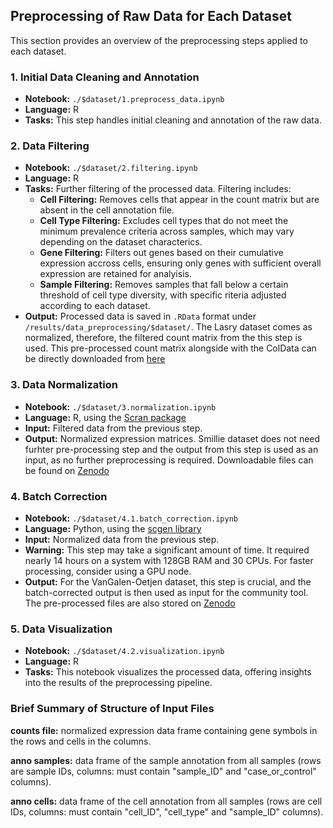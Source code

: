 ## Preprocessing of Raw Data for Each Dataset

This section provides an overview of the preprocessing steps applied to each dataset.

### 1. Initial Data Cleaning and Annotation
- **Notebook:** `./$dataset/1.preprocess_data.ipynb`
- **Language:** R
- **Tasks:** This step handles initial cleaning and annotation of the raw data.

### 2. Data Filtering
- **Notebook:** `./$dataset/2.filtering.ipynb`
- **Language:** R
- **Tasks:** Further filtering of the processed data. Filtering includes:
  - **Cell Filtering:** Removes cells that appear in the count matrix but are absent in the cell annotation file.
  - **Cell Type Filtering:** Excludes cell types that do not meet the minimum prevalence criteria across samples, which may vary depending on the dataset characterics.
  - **Gene Filtering:** Filters out genes based on their cumulative expression accross cells, ensuring only genes with sufficient overall expression are retained for analyisis. 
  - **Sample Filtering:** Removes samples that fall below a certain threshold of cell type diversity, with specific riteria adjusted according to each dataset.
- **Output:** Processed data is saved in `.RData` format under `/results/data_preprocessing/$dataset/`. The Lasry dataset comes as normalized, therefore, the filtered count matrix from the this step is used. This pre-processed count matrix alongside with the ColData can be directly downloaded from [here](https://zenodo.org/records/7962808) 

### 3. Data Normalization
- **Notebook:** `./$dataset/3.normalization.ipynb`
- **Language:** R, using the [Scran package](https://bioconductor.org/packages/release/bioc/html/scran.html)
- **Input:** Filtered data from the previous step.
- **Output:** Normalized expression matrices. Smillie dataset does not need furhter pre-processing step and the output from this step is used as an input, as no further preprocessing is required. Downloadable files can be found on [Zenodo](https://zenodo.org/records/7962808)


### 4. Batch Correction
- **Notebook:** `./$dataset/4.1.batch_correction.ipynb`
- **Language:** Python, using the [scgen library](https://github.com/theislab/scgen)
- **Input:** Normalized data from the previous step.
- **Warning:** This step may take a significant amount of time. It required nearly 14 hours on a system with 128GB RAM and 30 CPUs. For faster processing, consider using a GPU node.
- **Output:** For the VanGalen-Oetjen dataset, this step is crucial, and the batch-corrected output is then used as input for the community tool. The pre-processed files are also stored on [Zenodo](https://zenodo.org/records/10013368)


### 5. Data Visualization
- **Notebook:** `./$dataset/4.2.visualization.ipynb`
- **Language:** R
- **Tasks:** This notebook visualizes the processed data, offering insights into the results of the preprocessing pipeline.

### Brief Summary of Structure of Input Files
**counts file:** normalized expression data frame containing gene symbols in the rows and cells in the columns.

**anno samples:** data frame of the sample annotation from all samples (rows are sample IDs, columns: must contain "sample_ID" and "case_or_control" columns).

**anno cells:** data frame of the cell annotation from all samples (rows are cell IDs, columns: must contain "cell_ID", "cell_type" and "sample_ID" columns).
